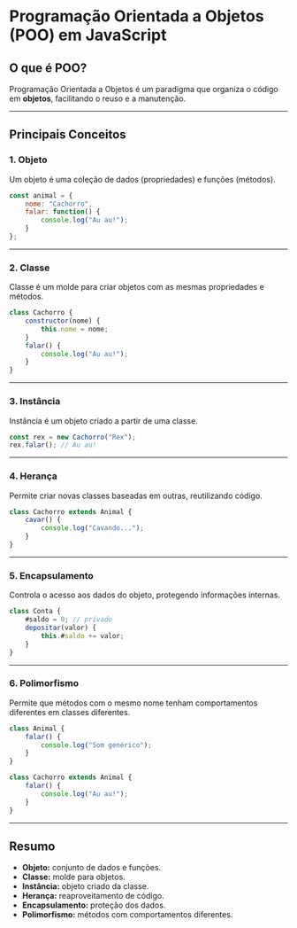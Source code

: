 # Programação Orientada a Objetos (POO) em JavaScript

## O que é POO?
Programação Orientada a Objetos é um paradigma que organiza o código em **objetos**, facilitando o reuso e a manutenção.

---

## Principais Conceitos

### 1. Objeto
Um objeto é uma coleção de dados (propriedades) e funções (métodos).

```js
const animal = {
    nome: "Cachorro",
    falar: function() {
        console.log("Au au!");
    }
};
```

---

### 2. Classe
Classe é um molde para criar objetos com as mesmas propriedades e métodos.

```js
class Cachorro {
    constructor(nome) {
        this.nome = nome;
    }
    falar() {
        console.log("Au au!");
    }
}
```

---

### 3. Instância
Instância é um objeto criado a partir de uma classe.

```js
const rex = new Cachorro("Rex");
rex.falar(); // Au au!
```

---

### 4. Herança
Permite criar novas classes baseadas em outras, reutilizando código.

```js
class Cachorro extends Animal {
    cavar() {
        console.log("Cavando...");
    }
}
```

---

### 5. Encapsulamento
Controla o acesso aos dados do objeto, protegendo informações internas.

```js
class Conta {
    #saldo = 0; // privado
    depositar(valor) {
        this.#saldo += valor;
    }
}
```

---

### 6. Polimorfismo
Permite que métodos com o mesmo nome tenham comportamentos diferentes em classes diferentes.

```js
class Animal {
    falar() {
        console.log("Som genérico");
    }
}

class Cachorro extends Animal {
    falar() {
        console.log("Au au!");
    }
}
```

---

## Resumo
- **Objeto:** conjunto de dados e funções.
- **Classe:** molde para objetos.
- **Instância:** objeto criado da classe.
- **Herança:** reaproveitamento de código.
- **Encapsulamento:** proteção dos dados.
- **Polimorfismo:** métodos com comportamentos diferentes.
